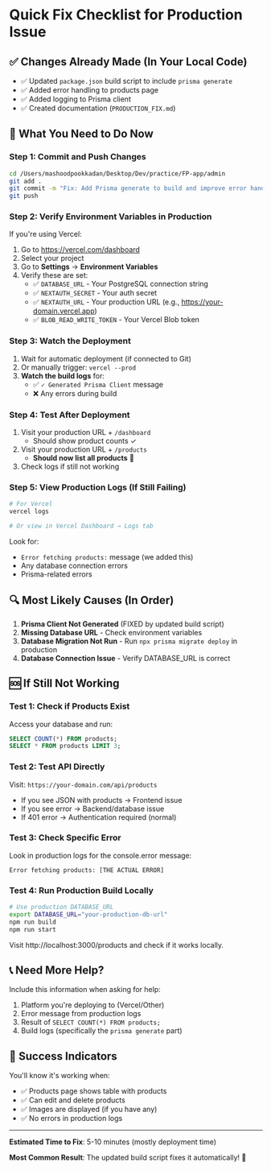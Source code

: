 # Quick Fix Checklist for Production Issue

## ✅ Changes Already Made (In Your Local Code)

- ✅ Updated `package.json` build script to include `prisma generate`
- ✅ Added error handling to products page
- ✅ Added logging to Prisma client
- ✅ Created documentation (`PRODUCTION_FIX.md`)

## 🚀 What You Need to Do Now

### Step 1: Commit and Push Changes
```bash
cd /Users/mashoodpookkadan/Desktop/Dev/practice/FP-app/admin
git add .
git commit -m "Fix: Add Prisma generate to build and improve error handling"
git push
```

### Step 2: Verify Environment Variables in Production
If you're using Vercel:
1. Go to https://vercel.com/dashboard
2. Select your project
3. Go to **Settings** → **Environment Variables**
4. Verify these are set:
   - ✅ `DATABASE_URL` - Your PostgreSQL connection string
   - ✅ `NEXTAUTH_SECRET` - Your auth secret
   - ✅ `NEXTAUTH_URL` - Your production URL (e.g., https://your-domain.vercel.app)
   - ✅ `BLOB_READ_WRITE_TOKEN` - Your Vercel Blob token

### Step 3: Watch the Deployment
1. Wait for automatic deployment (if connected to Git)
2. Or manually trigger: `vercel --prod`
3. **Watch the build logs** for:
   - ✅ `✓ Generated Prisma Client` message
   - ❌ Any errors during build

### Step 4: Test After Deployment
1. Visit your production URL + `/dashboard`
   - Should show product counts ✓
2. Visit your production URL + `/products`
   - **Should now list all products** 🎉
3. Check logs if still not working

### Step 5: View Production Logs (If Still Failing)
```bash
# For Vercel
vercel logs

# Or view in Vercel Dashboard → Logs tab
```

Look for:
- `Error fetching products:` message (we added this)
- Any database connection errors
- Prisma-related errors

## 🔍 Most Likely Causes (In Order)

1. **Prisma Client Not Generated** (FIXED by updated build script)
2. **Missing Database URL** - Check environment variables
3. **Database Migration Not Run** - Run `npx prisma migrate deploy` in production
4. **Database Connection Issue** - Verify DATABASE_URL is correct

## 🆘 If Still Not Working

### Test 1: Check if Products Exist
Access your database and run:
```sql
SELECT COUNT(*) FROM products;
SELECT * FROM products LIMIT 3;
```

### Test 2: Test API Directly
Visit: `https://your-domain.com/api/products`
- If you see JSON with products → Frontend issue
- If you see error → Backend/database issue
- If 401 error → Authentication required (normal)

### Test 3: Check Specific Error
Look in production logs for the console.error message:
```
Error fetching products: [THE ACTUAL ERROR]
```

### Test 4: Run Production Build Locally
```bash
# Use production DATABASE_URL
export DATABASE_URL="your-production-db-url"
npm run build
npm run start
```

Visit http://localhost:3000/products and check if it works locally.

## 📞 Need More Help?

Include this information when asking for help:
1. Platform you're deploying to (Vercel/Other)
2. Error message from production logs
3. Result of `SELECT COUNT(*) FROM products;`
4. Build logs (specifically the `prisma generate` part)

## 🎉 Success Indicators

You'll know it's working when:
- ✅ Products page shows table with products
- ✅ Can edit and delete products
- ✅ Images are displayed (if you have any)
- ✅ No errors in production logs

---

**Estimated Time to Fix**: 5-10 minutes (mostly deployment time)

**Most Common Result**: The updated build script fixes it automatically! 🚀

